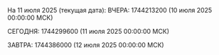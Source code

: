 На 11 июля 2025 (текущая дата):
ВЧЕРА: 1744213200 (10 июля 2025 00:00:00 МСК)

СЕГОДНЯ: 1744299600 (11 июля 2025 00:00:00 МСК)

ЗАВТРА: 1744386000 (12 июля 2025 00:00:00 МСК)
